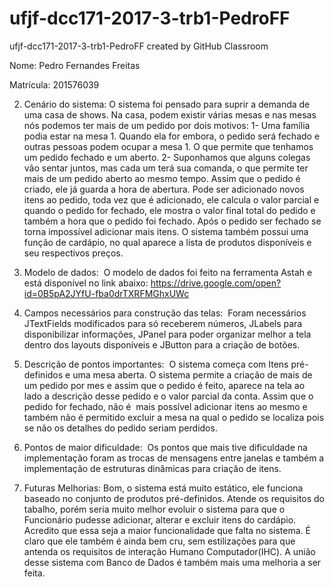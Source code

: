# ufjf-dcc171-2017-3-trb1-PedroFF
ufjf-dcc171-2017-3-trb1-PedroFF created by GitHub Classroom


Nome: Pedro Fernandes Freitas 

Matrícula: 201576039

2. Cenário do sistema:
  O sistema foi pensado para suprir a demanda de uma casa de shows. Na casa, podem existir várias mesas e nas mesas nós
podemos ter mais de um pedido por dois motivos: 1- Uma família podia estar na mesa 1. Quando ela for embora, o pedido será
fechado e outras pessoas podem ocupar a mesa 1. O que permite que tenhamos um pedido fechado e um aberto. 2- Suponhamos que
alguns colegas vão sentar juntos, mas cada um terá sua comanda, o que permite ter mais de um pedido aberto ao mesmo tempo.
  Assim que o pedido é criado, ele já guarda a hora de abertura. Pode ser adicionado novos itens ao pedido, toda vez que é
adicionado, ele calcula o valor parcial e quando o pedido for fechado, ele mostra o valor final total do pedido e também a hora 
que o pedido foi fechado. Após o pedido ser fechado se torna impossível adicionar mais itens.
  O sistema também possui uma função de cardápio, no qual aparece a lista de produtos disponíveis e seu respectivos preços.

3. Modelo de dados:
  O modelo de dados foi feito na ferramenta Astah e está disponível no link abaixo:
https://drive.google.com/open?id=0B5pA2JYfU-fba0drTXRFMGhxUWc

4. Campos necessários para construção das telas:
  Foram necessários JTextFields modificados para só receberem números, JLabels para disponibilizar informações, JPanel para poder organizar melhor a tela dentro dos layouts disponíveis e  JButton para a criação de botões.
  
5. Descrição de pontos importantes:
  O sistema começa com Itens pré-definidos e uma mesa aberta. O sistema permite a criação de mais de um pedido por mes e assim 
que o pedido é feito, aparece na tela ao lado a descrição desse pedido e o valor parcial da conta. Assim que o pedido for 
fechado, não é  mais possível adicionar itens ao mesmo e também não é permitido excluir a mesa na qual o pedido se localiza
pois se não os detalhes do pedido seriam perdidos.

6. Pontos de maior dificuldade:
  Os pontos que mais tive dificuldade na implementação foram as trocas de mensagens entre janelas e também a implementação de
estruturas dinâmicas para criação de itens.

7. Futuras Melhorias:
  Bom, o sistema está muito estático, ele funciona baseado no conjunto de produtos pré-definidos. Atende os requisitos do
tabalho, porém seria muito melhor evoluir o sistema para que o Funcionário pudesse adicionar, alterar e excluir itens do 
cardápio. Acredito que essa seja a maior funcionalidade que falta no sistema. É claro que ele também é ainda bem cru, sem
estilizações para que antenda os requisitos de interação Humano Computador(IHC). A união desse sistema com Banco de Dados é
também mais uma melhoria a ser feita.
